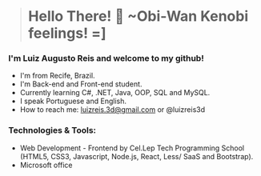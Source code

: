 > # Hello There! 👋 ~Obi-Wan Kenobi feelings! =]
### I'm Luiz Augusto Reis and welcome to my github!

* I'm from Recife, Brazil.
* I'm Back-end and Front-end student.
* Currently learning C#, .NET, Java, OOP, SQL and MySQL.
* I speak Portuguese and English.
* How to reach me: luizreis.3d@gmail.com or @luizreis3d


### Technologies & Tools:
* Web Development - Frontend by Cel.Lep Tech Programming School (HTML5, CSS3, Javascript, Node.js, React, Less/ SaaS and Bootstrap).
* Microsoft office
